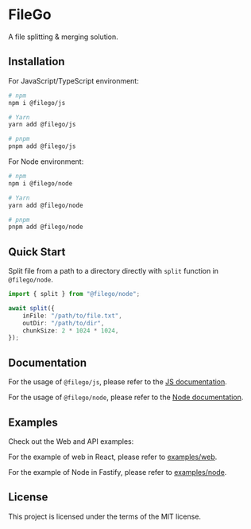 # FileGo

A file splitting & merging solution.

## Installation

For JavaScript/TypeScript environment:

```sh
# npm
npm i @filego/js

# Yarn
yarn add @filego/js

# pnpm
pnpm add @filego/js
```

For Node environment:

```sh
# npm
npm i @filego/node

# Yarn
yarn add @filego/node

# pnpm
pnpm add @filego/node
```

## Quick Start

Split file from a path to a directory directly with `split` function in `@filego/node`.

```ts
import { split } from "@filego/node";

await split({
    inFile: "/path/to/file.txt",
    outDir: "/path/to/dir",
    chunkSize: 2 * 1024 * 1024,
});
```

## Documentation

For the usage of `@filego/js`, please refer to the [JS documentation](./docs/js/README.md).

For the usage of `@filego/node`, please refer to the [Node documentation](./docs/node/README.md).

## Examples

Check out the Web and API examples:

For the example of web in React, please refer to [examples/web](./examples/web/).

For the example of Node in Fastify, please refer to [examples/node](./examples/node/).

## License

This project is licensed under the terms of the MIT license.
